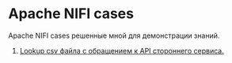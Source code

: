 # Apache NIFI cases
 Apache NIFI cases решенные мной для демонстрации знаний.
1. [Lookup csv файла с обращением к API стороннего сервиса.](TestTaskNifi_0)
